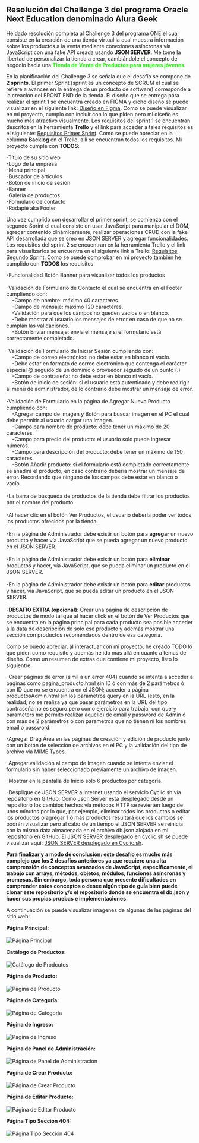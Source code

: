 ## Resolución del Challenge 3 del programa Oracle Next Education denominado Alura Geek

He dado resolución completa al Challenge 3 del programa ONE el cual consiste en la creación de una tienda virtual la cual muestra información sobre los productos a la venta mediante conexiones asíncronas vía JavaScript con una fake API creada usando **JSON SERVER**. Me tome la libertad de personalizar la tienda a crear, cambiándole el concepto de negocio hacia una <span style="color:#1cff00">**Tienda de Venta de Productos para mujeres jóvenes**</span>. 

En la planificación del Challenge 3 se señala que el desafío se compone de **2 sprints**. El primer Sprint (sprint es un concepto de SCRUM el cual se refiere a avances en la entrega de un producto de software) corresponde a la creación del FRONT END de la tienda. El diseño que se entrega para realizar el sprint 1 se encuentra creado en FIGMA y dicho diseño se puede visualizar en el siguiente link: [Diseño en Figma](https://www.figma.com/file/VKPpKzjmleyt9rcLUTtolg/AluraGeek-(Copy)?type=design&node-id=0-1&mode=design). Como se puede visualizar en mi proyecto, cumplo con incluir con lo que piden pero mi diseño es mucho más atractivo visualmente. Los requisitos del sprint 1 se encuentran descritos en la herramienta **Trello** y el link para acceder a tales requisitos es el siguiente: [Requisitos Primer Sprint](https://trello.com/b/NdAAOWky/sprint-2). Como se puede apreciar en la columna **Backlog** en el Trello, allí se encuentran todos los requisitos. Mi proyecto cumple con **TODOS**:

-Título de su sitio web<br>
-Logo de la empresa<br>
-Menú principal<br>
-Buscador de artículos<br>
-Botón de inicio de sesión<br>
-Banner<br>
-Galería de productos<br>
-Formulario de contacto<br>
-Rodapié aka Footer<br>

Una vez cumplido con desarrollar el primer sprint, se comienza con el segundo Sprint el cual consiste en usar JavaScript para manipular el DOM, agregar contenido dinámicamente, realizar operaciones CRUD con la fake API desarrollada que se creo en JSON SERVER y agregar funcionalidades. Los requisitos del sprint 2 se encuentran en la herramienta Trello y el link para visualizarlos se encuentra en el siguiente link a Trello: [Requisitos Segundo Sprint](https://trello.com/b/e0UaUgh6/sprint-3). Como se puede comprobar en mi proyecto también he cumplido con **TODOS** los requisitos:

-Funcionalidad Botón Banner para visualizar todos los productos<br><br>
-Validación de Formulario de Contacto el cual se encuentra en el Footer cumpliendo con:<br>
&nbsp;&nbsp;&nbsp;&nbsp;-Campo de nombre: máximo 40 caracteres.<br>
&nbsp;&nbsp;&nbsp;&nbsp;-Campo de mensaje: máximo 120 caracteres.<br>
&nbsp;&nbsp;&nbsp;&nbsp;-Validación para que los campos no queden vacíos o en blanco.<br>
&nbsp;&nbsp;&nbsp;&nbsp;-Debe mostrar al usuario los mensajes de error en caso de que no se cumplan las validaciones.<br>
&nbsp;&nbsp;&nbsp;&nbsp;-Botón Enviar mensaje: envía el mensaje si el formulario está correctamente completado.<br><br>
-Validación de Formulario de Iniciar Sesión cumpliendo con:<br>
&nbsp;&nbsp;&nbsp;&nbsp;-Campo de correo electrónico: no debe estar en blanco ni vacío.<br>
&nbsp;&nbsp;&nbsp;&nbsp;-Debe estar en formato de correo electrónico que contenga el carácter especial @ seguido de un dominio o proveedor seguido de un punto (.)<br>
&nbsp;&nbsp;&nbsp;&nbsp;-Campo de contraseña: no debe estar en blanco ni vacío.<br>
&nbsp;&nbsp;&nbsp;&nbsp;-Botón de inicio de sesión: si el usuario está autenticado y debe redirigir al menú de administrador, de lo contrario debe mostrar un mensaje de error.<br><br>
-Validación de Formulario en la página de Agregar Nuevo Producto cumpliendo con:<br>
&nbsp;&nbsp;&nbsp;&nbsp;-Agregar campo de imagen y Botón para buscar imagen en el PC el cual debe permitir al usuario cargar una imagen.<br>
&nbsp;&nbsp;&nbsp;&nbsp;-Campo para nombre de producto: debe tener un máximo de 20 caracteres.<br>
&nbsp;&nbsp;&nbsp;&nbsp;-Campo para precio del producto: el usuario solo puede ingresar números.<br>
&nbsp;&nbsp;&nbsp;&nbsp;-Campo para descripción del producto: debe tener un máximo de 150 caracteres.<br>
&nbsp;&nbsp;&nbsp;&nbsp;-Botón Añadir producto: si el formulario está completado correctamente se añadirá el producto, en caso contrario debería mostrar un mensaje de error.
Recordando que ninguno de los campos debe estar en blanco o vacío.<br><br>
-La barra de búsqueda de productos de la tienda debe filtrar los productos por el nombre del producto<br><br>
-Al hacer clic en el botón Ver Productos, el usuario debería poder ver todos los productos ofrecidos por la tienda.<br><br>
-En la página de Administrador debe existir un botón para **agregar** un nuevo producto y hacer vía JavaScript que se pueda agregar un nuevo producto en el JSON SERVER.<br><br>
-En la página de Administrador debe existir un botón para **eliminar** productos y hacer, vía JavaScript, que se pueda eliminar un producto en el JSON SERVER.<br><br>
-En la página de Administrador debe existir un botón para **editar** productos y hacer, vía JavaScript, que se pueda editar un producto en el JSON SERVER.<br><br>
-**DESAFIO EXTRA (opcional)**: Crear una página de descripción de productos de modo tal que al hacer click en el botón de Ver Productos que se encuentra en la página principal para cada producto sea posible acceder a la data de descripción de solo ese producto y además mostrar una sección con productos recomendados dentro de esa categoría.

Como se puedo apreciar, al interactuar con mi proyecto, he creado TODO lo que piden como requisito y además he ido más allá en cuanto a temas de diseño. Como un resumen de extras que contiene mi proyecto, listo lo siguientre:

-Crear páginas de error (simil a un error 404) cuando se intenta a acceder a páginas como pagina_producto.html sin ID ó con más de 2 parámetros ó con ID que no se encuentra en el JSON; acceder a página productosAdmin.html sin los parámetros query en la URL (esto, en la realidad, no se realiza ya que pasar parámetros en la URL del tipo contraseña no es seguro pero como ejercicio para trabajar con query parameters me permito realizar aquello) de email y password de Admin ó con más de 2 parámetros ó con parametros que no tienen ni los nombres email o password. 

-Agregar Drag Área en las páginas de creación y edición de producto junto con un botón de selección de archivos en el PC y la validación del tipo de archivo vía MIME Types.

-Agregar validación al campo de Imagen cuando se intenta enviar el formulario sin haber seleccionado previamente un archivo de imagen. 

-Mostrar en la pantalla de Inicio solo 6 productos por categoría.

-Despligue de JSON SERVER a internet usando el servicio Cyclic.sh vía repositorio en GitHub. Como Json Server está desplegado desde un repositorio los cambios hechos vía métodos HTTP se revierten luego de unos minutos por lo que, por ejemplo, eliminar todos los productos o editar los productos o agregar 1 ó más productos resultará que los cambios se podrán visualizar pero al cabo de un tiempo el JSON SERVER se reinicia con la misma data almacenada en el archivo db.json alojada en mi repositorio en GitHub. El JSON SERVER desplegado en cyclic.sh se puede visualizar aquí: [JSON SERVER desplegado en Cyclic.sh](https://tiny-costume-tuna.cyclic.app/).

<strong>Para finalizar y a modo de conclusión: este desafío es mucho más complejo que los 2 desafíos anteriores ya que requiere una alta comprensión de conceptos avanzados de JavaScript, específicamente, el trabajo con arrays, métodos, objetos, módulos, funciones asíncronas y promesas. Sin embargo, toda persona que presente dificultades en comprender estos conceptos o desee algún tipo de guía bien puede clonar este repositorio y/o el repositorio donde se encuentra el db.json y hacer sus propias pruebas e implementaciones.</strong>

A continuación se puede visualizar imagenes de algunas de las páginas del sitio web:

**Página Principal:**<br><br>
![Página Principal](img/ScreenShotsWebSite/PáginaPrincipal.png)<br>

**Catálogo de Productos:**<br><br>
![Catálogo de Prodcutos](img/ScreenShotsWebSite/CatalogoDeProductos.png)<br>

**Página de Producto:**<br><br>
![Página de Producto](img/ScreenShotsWebSite/PáginaDeProducto.png)<br>

**Página de Categoría:**<br><br>
![Página de Categoría](img/ScreenShotsWebSite/PáginadeCategoría.png)<br>

**Página de Ingreso:**<br><br>
![Página de Ingreso](img/ScreenShotsWebSite/PáginaLogIn.png)<br>

**Página de Panel de Administración:**<br><br>
![Página de Panel de Administración](img/ScreenShotsWebSite/PáginaPanelDeAdministración.png)<br>

**Página de Crear Producto:**<br><br>
![Página de Crear Producto](img/ScreenShotsWebSite/PáginaCrearProducto.png)<br>

**Página de Editar Producto:**<br><br>
![Página de Editar Producto](img/ScreenShotsWebSite/PáginaEditarProducto.png)<br>

**Página Tipo Sección 404:**<br><br>
![Página Tipo Sección 404](img/ScreenShotsWebSite/SecciónTipo404.png)<br>





    

